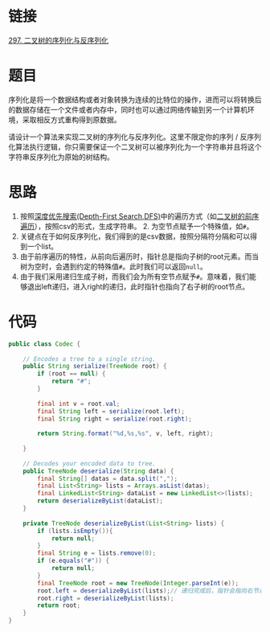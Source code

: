# 链接
[297. 二叉树的序列化与反序列化](https://leetcode.cn/problems/serialize-and-deserialize-binary-tree/)

# 题目
序列化是将一个数据结构或者对象转换为连续的比特位的操作，进而可以将转换后的数据存储在一个文件或者内存中，同时也可以通过网络传输到另一个计算机环境，采取相反方式重构得到原数据。

请设计一个算法来实现二叉树的序列化与反序列化。这里不限定你的序列 / 反序列化算法执行逻辑，你只需要保证一个二叉树可以被序列化为一个字符串并且将这个字符串反序列化为原始的树结构。

# 思路
1. 按照[深度优先搜索(Depth-First Search,DFS)](深度优先搜索(Depth-First%20Search,DFS).md)中的遍历方式（如[二叉树的前序遍历](二叉树的前序遍历.md)），按照csv的形式，生成字符串。
	2. 为空节点赋予一个特殊值，如`#`。
2. 关键点在于如何反序列化，我们得到的是csv数据，按照分隔符分隔和可以得到一个list。
3. 由于前序遍历的特性，从前向后遍历时，指针总是指向子树的root元素。而当树为空时，会遇到约定的特殊值`#`。此时我们可以返回`null`。
4. 由于我们采用递归生成子树，而我们会为所有空节点赋予`#`。意味着，我们能够退出left递归，进入right的递归，此时指针也指向了右子树的root节点。

# 代码
```java
public class Codec {  
  
    // Encodes a tree to a single string.  
    public String serialize(TreeNode root) {  
        if (root == null) {  
            return "#";  
        }  
  
        final int v = root.val;  
        final String left = serialize(root.left);  
        final String right = serialize(root.right);  
  
        return String.format("%d,%s,%s", v, left, right);  
  
    }  
  
    // Decodes your encoded data to tree.  
    public TreeNode deserialize(String data) {  
        final String[] datas = data.split(",");  
        final List<String> lists = Arrays.asList(datas);  
        final LinkedList<String> dataList = new LinkedList<>(lists);  
        return deserializeByList(dataList);  
    }  
  
    private TreeNode deserializeByList(List<String> lists) {  
        if (lists.isEmpty()){  
            return null;  
        }  
        final String e = lists.remove(0);  
        if (e.equals("#")) {  
            return null;  
        }  
        final TreeNode root = new TreeNode(Integer.parseInt(e));  
        root.left = deserializeByList(lists);// 递归完成后，指针会指向右节点的值上。
        root.right = deserializeByList(lists);  
        return root;  
    }  
}
```